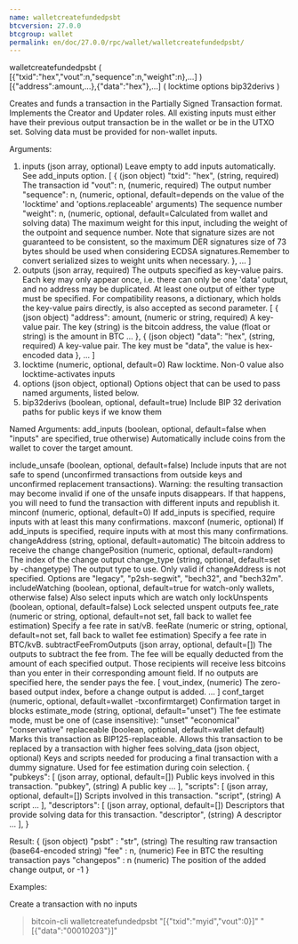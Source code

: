```yaml
---
name: walletcreatefundedpsbt
btcversion: 27.0.0
btcgroup: wallet
permalink: en/doc/27.0.0/rpc/wallet/walletcreatefundedpsbt/
---
```


walletcreatefundedpsbt ( [{"txid":"hex","vout":n,"sequence":n,"weight":n},...] ) [{"address":amount,...},{"data":"hex"},...] ( locktime options bip32derivs )

Creates and funds a transaction in the Partially Signed Transaction format.
Implements the Creator and Updater roles.
All existing inputs must either have their previous output transaction be in the wallet
or be in the UTXO set. Solving data must be provided for non-wallet inputs.

Arguments:
1. inputs                      (json array, optional) Leave empty to add inputs automatically. See add_inputs option.
     [
       {                       (json object)
         "txid": "hex",        (string, required) The transaction id
         "vout": n,            (numeric, required) The output number
         "sequence": n,        (numeric, optional, default=depends on the value of the 'locktime' and 'options.replaceable' arguments) The sequence number
         "weight": n,          (numeric, optional, default=Calculated from wallet and solving data) The maximum weight for this input, including the weight of the outpoint and sequence number. Note that signature sizes are not guaranteed to be consistent, so the maximum DER signatures size of 73 bytes should be used when considering ECDSA signatures.Remember to convert serialized sizes to weight units when necessary.
       },
       ...
     ]
2. outputs                     (json array, required) The outputs specified as key-value pairs.
                               Each key may only appear once, i.e. there can only be one 'data' output, and no address may be duplicated.
                               At least one output of either type must be specified.
                               For compatibility reasons, a dictionary, which holds the key-value pairs directly, is also
                               accepted as second parameter.
     [
       {                       (json object)
         "address": amount,    (numeric or string, required) A key-value pair. The key (string) is the bitcoin address,
                               the value (float or string) is the amount in BTC
         ...
       },
       {                       (json object)
         "data": "hex",        (string, required) A key-value pair. The key must be "data", the value is hex-encoded data
       },
       ...
     ]
3. locktime                    (numeric, optional, default=0) Raw locktime. Non-0 value also locktime-activates inputs
4. options                     (json object, optional) Options object that can be used to pass named arguments, listed below.
5. bip32derivs                 (boolean, optional, default=true) Include BIP 32 derivation paths for public keys if we know them

Named Arguments:
add_inputs                 (boolean, optional, default=false when "inputs" are specified, true otherwise) Automatically include coins from the wallet to cover the target amount.
                           
include_unsafe             (boolean, optional, default=false) Include inputs that are not safe to spend (unconfirmed transactions from outside keys and unconfirmed replacement transactions).
                           Warning: the resulting transaction may become invalid if one of the unsafe inputs disappears.
                           If that happens, you will need to fund the transaction with different inputs and republish it.
minconf                    (numeric, optional, default=0) If add_inputs is specified, require inputs with at least this many confirmations.
maxconf                    (numeric, optional) If add_inputs is specified, require inputs with at most this many confirmations.
changeAddress              (string, optional, default=automatic) The bitcoin address to receive the change
changePosition             (numeric, optional, default=random) The index of the change output
change_type                (string, optional, default=set by -changetype) The output type to use. Only valid if changeAddress is not specified. Options are "legacy", "p2sh-segwit", "bech32", and "bech32m".
includeWatching            (boolean, optional, default=true for watch-only wallets, otherwise false) Also select inputs which are watch only
lockUnspents               (boolean, optional, default=false) Lock selected unspent outputs
fee_rate                   (numeric or string, optional, default=not set, fall back to wallet fee estimation) Specify a fee rate in sat/vB.
feeRate                    (numeric or string, optional, default=not set, fall back to wallet fee estimation) Specify a fee rate in BTC/kvB.
subtractFeeFromOutputs     (json array, optional, default=[]) The outputs to subtract the fee from.
                           The fee will be equally deducted from the amount of each specified output.
                           Those recipients will receive less bitcoins than you enter in their corresponding amount field.
                           If no outputs are specified here, the sender pays the fee.
     [
       vout_index,         (numeric) The zero-based output index, before a change output is added.
       ...
     ]
conf_target                (numeric, optional, default=wallet -txconfirmtarget) Confirmation target in blocks
estimate_mode              (string, optional, default="unset") The fee estimate mode, must be one of (case insensitive):
                           "unset"
                           "economical"
                           "conservative"
replaceable                (boolean, optional, default=wallet default) Marks this transaction as BIP125-replaceable.
                           Allows this transaction to be replaced by a transaction with higher fees
solving_data               (json object, optional) Keys and scripts needed for producing a final transaction with a dummy signature.
                           Used for fee estimation during coin selection.
     {
       "pubkeys": [        (json array, optional, default=[]) Public keys involved in this transaction.
         "pubkey",         (string) A public key
         ...
       ],
       "scripts": [        (json array, optional, default=[]) Scripts involved in this transaction.
         "script",         (string) A script
         ...
       ],
       "descriptors": [    (json array, optional, default=[]) Descriptors that provide solving data for this transaction.
         "descriptor",     (string) A descriptor
         ...
       ],
     }

Result:
{                     (json object)
  "psbt" : "str",     (string) The resulting raw transaction (base64-encoded string)
  "fee" : n,          (numeric) Fee in BTC the resulting transaction pays
  "changepos" : n     (numeric) The position of the added change output, or -1
}

Examples:

Create a transaction with no inputs
> bitcoin-cli walletcreatefundedpsbt "[{\"txid\":\"myid\",\"vout\":0}]" "[{\"data\":\"00010203\"}]"


